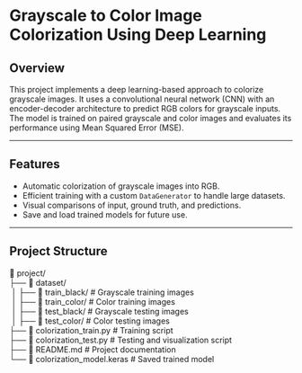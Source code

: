 # Grayscale to Color Image Colorization Using Deep Learning

## Overview
This project implements a deep learning-based approach to colorize grayscale images. It uses a convolutional neural network (CNN) with an encoder-decoder architecture to predict RGB colors for grayscale inputs. The model is trained on paired grayscale and color images and evaluates its performance using Mean Squared Error (MSE).

---

## Features
- Automatic colorization of grayscale images into RGB.
- Efficient training with a custom `DataGenerator` to handle large datasets.
- Visual comparisons of input, ground truth, and predictions.
- Save and load trained models for future use.

---

## Project Structure
📂 project/<br>
├── 📂 dataset/<br>
&nbsp;│&nbsp;├── 📂 train_black/ # Grayscale training images<br>
&nbsp;│&nbsp;├── 📂 train_color/ # Color training images<br>
&nbsp;│&nbsp;├── 📂 test_black/ # Grayscale testing images<br>
&nbsp;│&nbsp;├── 📂 test_color/ # Color testing images<br>
├── 📄 colorization_train.py # Training script<br>
├── 📄 colorization_test.py # Testing and visualization script<br>
├── 📄 README.md # Project documentation<br>
└── 📄 colorization_model.keras # Saved trained model<br>
